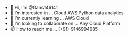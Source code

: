 - 👋 Hi, I’m @Gans146141
- 👀 I’m interested in ... Cloud AWS Python data analytics
- 🌱 I’m currently learning ... AWS Cloud 
- 💞️ I’m looking to collaborate on ... Any Cloud Platform
- 📫 How to reach me ... (+91)-9146994985

<!---
Gans146141/Gans146141 is a ✨ special ✨ repository because its `README.md` (this file) appears on your GitHub profile.
You can click the Preview link to take a look at your changes.
--->
